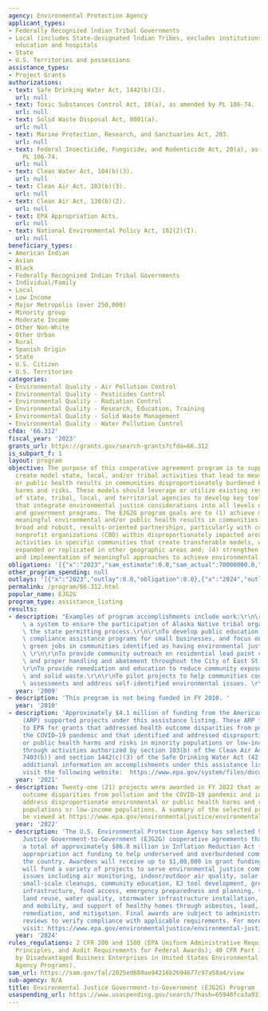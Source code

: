 ```yaml
---
agency: Environmental Protection Agency
applicant_types:
- Federally Recognized lndian Tribal Governments
- Local (includes State-designated lndian Tribes, excludes institutions of higher
  education and hospitals
- State
- U.S. Territories and possessions
assistance_types:
- Project Grants
authorizations:
- text: Safe Drinking Water Act, 1442(b)(3).
  url: null
- text: Toxic Substances Control Act, 10(a), as amended by PL 106-74.
  url: null
- text: Solid Waste Disposal Act, 8001(a).
  url: null
- text: Marine Protection, Research, and Sanctuaries Act, 203.
  url: null
- text: Federal Insecticide, Fungicide, and Rodenticide Act, 20(a), as amended by
    PL 106-74.
  url: null
- text: Clean Water Act, 104(b)(3).
  url: null
- text: Clean Air Act, 103(b)(3).
  url: null
- text: Clean Air Act, 138(b)(2).
  url: null
- text: EPA Appropriation Acts.
  url: null
- text: National Environmental Policy Act, 102(2)(I).
  url: null
beneficiary_types:
- American Indian
- Asian
- Black
- Federally Recognized Indian Tribal Governments
- Individual/Family
- Local
- Low Income
- Major Metropolis (over 250,000)
- Minority group
- Moderate Income
- Other Non-White
- Other Urban
- Rural
- Spanish Origin
- State
- U.S. Citizen
- U.S. Territories
categories:
- Environmental Quality - Air Pollution Control
- Environmental Quality - Pesticides Control
- Environmental Quality - Radiation Control
- Environmental Quality - Research, Education, Training
- Environmental Quality - Solid Waste Management
- Environmental Quality - Water Pollution Control
cfda: '66.312'
fiscal_year: '2023'
grants_url: https://grants.gov/search-grants?cfda=66.312
is_subpart_f: 1
layout: program
objective: The purpose of this cooperative agreement program is to support and/or
  create model state, local, and/or tribal activities that lead to measurable environmental
  or public health results in communities disproportionately burdened by environmental
  harms and risks. These models should leverage or utilize existing resources or assets
  of state, tribal, local, and territorial agencies to develop key tools and processes
  that integrate environmental justice considerations into all levels of government
  and government programs. The EJG2G program goals are to (1) achieve measurable and
  meaningful environmental and/or public health results in communities; (2) build
  broad and robust, results-oriented partnerships, particularly with community-based
  nonprofit organizations (CBO) within disproportionately impacted areas; (3) pilot
  activities in specific communities that create transferable models, which can be
  expanded or replicated in other geographic areas and; (4) strengthen the development
  and implementation of meaningful approaches to achieve environmental justice.
obligations: '[{"x":"2023","sam_estimate":0.0,"sam_actual":70000000.0,"usa_spending_actual":0.0},{"x":"2024","sam_estimate":0.0,"sam_actual":81491078.0,"usa_spending_actual":82435696.0},{"x":"2025","sam_estimate":0.0,"sam_actual":11759999.0,"usa_spending_actual":0.0}]'
other_program_spending: null
outlays: '[{"x":"2023","outlay":0.0,"obligation":0.0},{"x":"2024","outlay":182484.02,"obligation":82435696.0},{"x":"2025","outlay":0.0,"obligation":0.0}]'
permalink: /program/66.312.html
popular_name: EJG2G
program_type: assistance_listing
results:
- description: "Examples of program accomplishments include work:\r\n\r\nTo develop\
    \ a system to ensure the participation of Alaska Native tribal organizations in\
    \ the state permitting process.\r\n\r\nTo develop public education programs, create\
    \ compliance assistance programs for small businesses, and focus on generating\
    \ green jobs in communities identified as having environmental justice concerns.\
    \ \r\n\r\nTo provide community outreach on residential lead paint contamination\
    \ and proper handling and abatement throughout the City of East St. Louis.\r\n\
    \r\nTo provide remediation and education to reduce community exposure to air pollution\
    \ and solid waste.\r\n\r\nTo pilot projects to help communities conduct environmental\
    \ assessments and address self-identified environmental issues. \r\n"
  year: '2009'
- description: 'This program is not being funded in FY 2010. '
  year: '2010'
- description: 'Approximately $4.1 million of funding from the American Rescue Plan
    (ARP) supported projects under this assistance listing. These ARP funds were appropriated
    to EPA for grants that addressed health outcome disparities from pollution and
    the COVID–19 pandemic and that identified and addressed disproportionate environmental
    or public health harms and risks in minority populations or low-income populations
    through activities authorized by section 103(b) of the Clean Air Act (42 U.S.C.
    7403(b)) and section 1442(c)(3) of the Safe Drinking Water Act (42 U.S.C. 300j–1(c)).  For
    additional information on accomplishments under this assistance listing, please
    visit the following website:  https://www.epa.gov/system/files/documents/2022-05/2021%20SEJCA%20Selections%20Project%20Descriptions.pdf.'
  year: '2021'
- description: Twenty-one (21) projects were awarded in FY 2022 that address health
    outcome disparities from pollution and the COVID–19 pandemic and identify and
    address disproportionate environmental or public health harms and risks in minority
    populations or low-income populations. A summary of the selected projects can
    be viewed at https://www.epa.gov/environmentaljustice/environmental-justice-grants#year.
  year: '2022'
- description: 'The U.S. Environmental Protection Agency has selected 96 Environmental
    Justice Government-to-Government (EJG2G) cooperative agreements that will receive
    a total of approximately $86.8 million in Inflation Reduction Act (IRA) and annual
    appropriation act funding to help underserved and overburdened communities across
    the country. Awardees will receive up to $1,00,000 in grant funding. EJG2G grants
    will fund a variety of projects to serve environmental justice communities and
    issues including air monitoring, indoor/outdoor air quality, solar panel installation,
    small-scale cleanups, community education, EJ tool development, green jobs and
    infrastructure, food access, emergency preparedness and planning, toxics exposure,
    land reuse, water quality, stormwater infrastructure installation, equitable transportation
    and mobility, and support of healthy homes through asbestos, lead, and radon testing,
    remediation, and mitigation. Final awards are subject to administrative and legal
    reviews to verify compliance with applicable requirements. For more information,
    visit: https://www.epa.gov/environmentaljustice/environmental-justice-government-government-program.'
  year: '2024'
rules_regulations: 2 CFR 200 and 1500 (EPA Uniform Administrative Requirements, Cost
  Principles, and Audit Requirements for Federal Awards); 40 CFR Part 33 (Participation
  by Disadvantaged Business Enterprises in United States Environmental Protection
  Agency Programs).
sam_url: https://sam.gov/fal/2025ed680ae94216b2694677c97a58a4/view
sub-agency: N/A
title: Environmental Justice Government-to-Government (EJG2G) Program
usaspending_url: https://www.usaspending.gov/search/?hash=65948fca3a93116224867cb0077547c5
---
```


